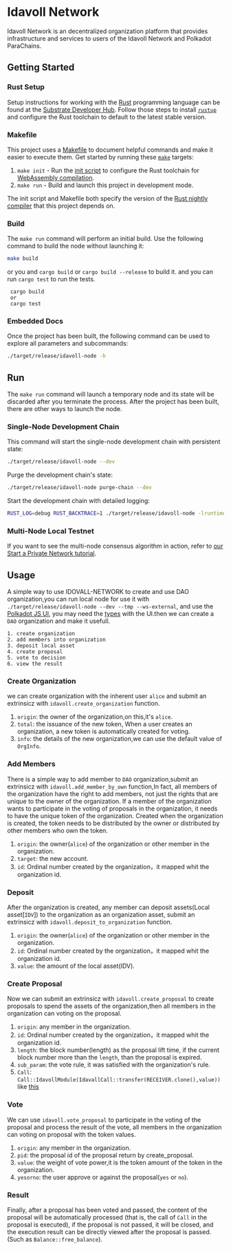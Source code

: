 # Idavoll Network

Idavoll Network is an decentralized organization platform that provides infrastructure and services to users of the Idavoll Network and Polkadot ParaChains.

## Getting Started

### Rust Setup

Setup instructions for working with the [Rust](https://www.rust-lang.org/) programming language can
be found at the
[Substrate Developer Hub](https://substrate.dev/docs/en/knowledgebase/getting-started). Follow those
steps to install [`rustup`](https://rustup.rs/) and configure the Rust toolchain to default to the
latest stable version.

### Makefile

This project uses a [Makefile](Makefile) to document helpful commands and make it easier to execute
them. Get started by running these [`make`](https://www.gnu.org/software/make/manual/make.html)
targets:

1. `make init` - Run the [init script](scripts/init.sh) to configure the Rust toolchain for
   [WebAssembly compilation](https://substrate.dev/docs/en/knowledgebase/getting-started/#webassembly-compilation).
1. `make run` - Build and launch this project in development mode.

The init script and Makefile both specify the version of the
[Rust nightly compiler](https://substrate.dev/docs/en/knowledgebase/getting-started/#rust-nightly-toolchain)
that this project depends on.

### Build

The `make run` command will perform an initial build. Use the following command to build the node
without launching it:

```sh
make build
```
or you and `cargo build` or `cargo build --release` to build it. and you can run `cargo test` to run the tests.
```
 cargo build 
 or 
 cargo test
```

### Embedded Docs

Once the project has been built, the following command can be used to explore all parameters and
subcommands:

```sh
./target/release/idavoll-node -h
```

## Run

The `make run` command will launch a temporary node and its state will be discarded after you
terminate the process. After the project has been built, there are other ways to launch the node.

### Single-Node Development Chain

This command will start the single-node development chain with persistent state:

```bash
./target/release/idavoll-node --dev
```

Purge the development chain's state:

```bash
./target/release/idavoll-node purge-chain --dev
```

Start the development chain with detailed logging:

```bash
RUST_LOG=debug RUST_BACKTRACE=1 ./target/release/idavoll-node -lruntime=debug --dev
```

### Multi-Node Local Testnet

If you want to see the multi-node consensus algorithm in action, refer to
[our Start a Private Network tutorial](https://substrate.dev/docs/en/tutorials/start-a-private-network/).




## Usage
A simple way to use IDOVALL-NETWORK to create and use DAO organization,you can run local node for use it with `./target/release/idavoll-node --dev --tmp --ws-external`, and use the [Polkadot JS UI](https://polkadot.js.org/apps/?rpc=ws%3A%2F%2F127.0.0.1%3A9944#/explorer), you may need the [types](https://github.com/idavollnetwork/idavoll/blob/main/types.json) with the UI.then we can create a `DAO` organization and make it usefull.

```
1. create organization
2. add members into organization
3. deposit local asset
4. create proposal
5. vote to decision
6. view the result
```


### Create Organization
we can create organization with the inherent user `alice` and submit an extrinsicz with `idavoll.create_organization` function.
1. `origin`: the owner of the organization,on this,it's `alice`.
2. `total`: the issuance of the new token, When a user creates an organization, a new token is automatically created for voting.
3. `info`: the details of the new organization,we can use the default value of `OrgInfo`.

### Add Members
There is a simple way to add member to `DAO` organization,submit an extrinsicz with `idavoll.add_member_by_own` function,In fact, all members of the organization have the right to add members, not just the rights that are unique to the owner of the organization. If a member of the organization wants to participate in the voting of proposals in the organization, it needs to have the unique token of the organization. Created when the organization is created, the token needs to be distributed by the owner or distributed by other members who own the token.

1. `origin`: the owner(`alice`) of the organization or other member in the organization.
2. `target`: the new account.
3. `id`: Ordinal number created by the organization，it mapped whit the organization id.

### Deposit
After the organization is created, any member can deposit assets(Local asset[`IDV`]) to the organization as an organization asset, submit an extrinsicz with `idavoll.deposit_to_organization` function.

1. `origin`: the owner(`alice`) of the organization or other member in the organization.
2. `id`: Ordinal number created by the organization，it mapped whit the organization id.
3. `value`: the amount of the local asset(IDV).

### Create Proposal
Now we can submit an extrinsicz with `idavoll.create_proposal` to create proposals to spend the assets of the organization,then all members in the organization can voting on the proposal.

1. `origin`: any member in the organization.
2. `id`: Ordinal number created by the organization，it mapped whit the organization id.
3. `length`: the block number(length) as the proposal lift time, if the current block number more than the `length`, than the proposal is expired.
4. `sub_param`: the vote rule, it was satisfied with the organization's rule.
5. `Call`: `Call::IdavollModule(IdavallCall::transfer(RECEIVER.clone(),value))` like [this](https://github.com/idavollnetwork/idavoll/blob/main/pallets/idavoll/src/mock.rs#L130)

### Vote
We can use `idavoll.vote_proposal` to participate in the voting of the proposal and process the result of the vote, all members in the organization can voting on proposal with the token values.

1. `origin`: any member in the organization.
2. `pid`: the proposal id of the proposal return by create_proposal.
3. `value`: the weight of vote power,it is the token amount of the token in the organization.
4. `yesorno`: the user approve or against the proposal(`yes` or `no`).

### Result
Finally, after a proposal has been voted and passed, the content of the proposal will be automatically processed (that is, the call of `Call` in the proposal is executed), if the proposal is not passed, it will be closed, and the execution result can be directly viewed after the proposal is passed. (Such as `Balance::free_balance`).


